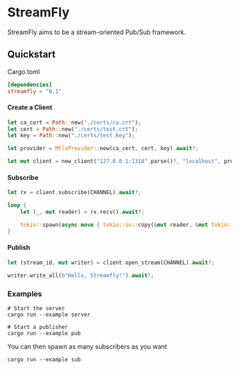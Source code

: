 # StreamFly

StreamFly aims to be a stream-oriented Pub/Sub framework.

## Quickstart

Cargo.toml

```toml
[dependencies]
streamfly = "0.1"
```

#### Create a Client

```rust
let ca_cert = Path::new("./certs/ca.crt");
let cert = Path::new("./certs/test.crt");
let key = Path::new("./certs/test.key");

let provider = MtlsProvider::new(ca_cert, cert, key).await?;

let mut client = new_client("127.0.0.1:1318".parse()?, "localhost", provider).await?;
```

#### Subscribe

```rust
let rx = client.subscribe(CHANNEL).await?;

loop {
    let (_, mut reader) = rx.recv().await?;

    tokio::spawn(async move { tokio::io::copy(&mut reader, &mut tokio::io::stdout()).await });
}
```

#### Publish

```rust
let (stream_id, mut writer) = client.open_stream(CHANNEL).await?;

writer.write_all(b"Hello, Streamfly!").await?;
```

### Examples

```
# Start the server
cargo run --example server

# Start a publisher
cargo run --example pub
```

You can then spawn as many subscribers as you want

```
cargo run --example sub
```
